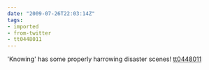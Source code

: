 ```yaml
---
date: "2009-07-26T22:03:14Z"
tags:
- imported
- from-twitter
- tt0448011
---
```

'Knowing' has some properly harrowing disaster scenes\! [tt0448011](/tags/tt0448011)
